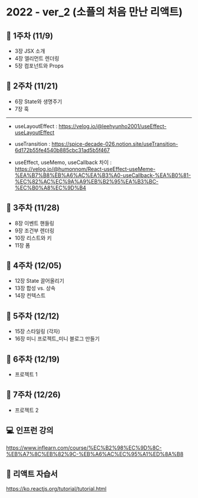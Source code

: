 # 2022 - ver_2 (소플의 처음 만난 리액트)

## 📢 1주차 (11/9)
- 3장 JSX 소개
- 4장 엘리먼트 렌더링
- 5장 컴포넌트와 Props

## 📢 2주차 (11/21)

- 6장 State와 생명주기
- 7장 훅
--------------------------------
* useLayoutEffect :
https://velog.io/@leehyunho2001/useEffect-useLayoutEffect

* useTransition : 
https://spice-decade-026.notion.site/useTransition-6d172b55fe4540b885cbc31ad5b5f467

* useEffect, useMemo, useCallback 차이 : 
https://velog.io/@humonnom/React-useEffect-useMeme-%EA%B7%B8%EB%A6%AC%EA%B3%A0-useCallback-%EA%B0%81-%EC%82%AC%EC%9A%A9%EB%B2%95%EA%B3%BC-%EC%B0%A8%EC%9D%B4

## 📢 3주차 (11/28)

- 8장 이벤트 핸들링
- 9장 조건부 렌더링
- 10장 리스트와 키
- 11장 폼

## 📢 4주차 (12/05)
- 12장 State 끌어올리기
- 13장 합성 vs. 상속
- 14장 컨텍스트

## 📢 5주차 (12/12)
- 15장 스타일링 (각자)
- 16장 미니 프로젝트\_미니 블로그 만들기

## 📢 6주차 (12/19)
- 프로젝트 1

## 📢 7주차 (12/26)
- 프로젝트 2


## 💻 인프런 강의

https://www.inflearn.com/course/%EC%B2%98%EC%9D%8C-%EB%A7%8C%EB%82%9C-%EB%A6%AC%EC%95%A1%ED%8A%B8

## 📖 리액트 자습서

https://ko.reactjs.org/tutorial/tutorial.html
